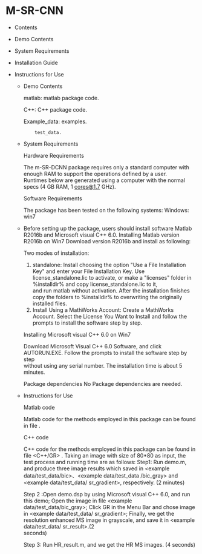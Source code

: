 # M-SR-CNN
- Contents

- Demo Contents

- System Requirements

- Installation Guide

- Instructions for Use

  - Demo Contents

      matlab: matlab package code.

      C++: C++ package code.

      Example_data: 
            examples.
            
            test_data.

  - System Requirements

      Hardware Requirements

      The m-SR-DCNN package requires only a standard computer with enough RAM to support the operations defined by a user.     
      Runtimes below are generated using a computer with the normal specs (4 GB RAM, 1 cores@1.7 GHz).
       
      Software Requirements
      
      The package has been tested on the following systems:
      Windows: win7

  - Before setting up the package, users should install software Matlab R2016b and Microsoft visual C++ 6.0.
     Installing Matlab version R2016b on Win7
     Download version R2016b and install as following: 

     Two modes of installation:
     1) standalone:
     Install choosing the option "Use a File Installation Key" and enter your File Installation Key.
     Use license_standalone.lic to activate, or make a "licenses" folder in %installdir% and copy license_standalone.lic to it,    
     and run matlab without activation.
     After the installation finishes copy the folders to %installdir% to overwriting the originally installed files.
    2) Install Using a MathWorks Account:
    Create a MathWorks Account.
    Select the License You Want to Install and follow the prompts to install the software step by step.

    Installing Microsoft visual C++ 6.0 on Win7
    
    Download Microsoft Visual C++ 6.0 Software, and click AUTORUN.EXE. Follow the prompts to install the software step by step  
    without using any serial number.
    The installation time is about 5 minutes.

    Package dependencies
    No Package dependencies are needed.

  - Instructions for Use

    Matlab code

    Matlab code for the methods employed in this package can be found in file <matlab> .
            
    C++ code

    C++ code for the methods employed in this package can be found in file <C++/GR> .
    Taking an image with size of 80*80 as input, the test process and running time are as follows:
    Step1: Run demo.m, and produce three image results which saved in <example data/test_data/bic>、<example data/test_data 
    /bic_gray> and <example data/test_data/ sr_gradient>, respectively. (2 minutes)
    
    Step 2 :Open demo.dsp by using Microsoft visual C++ 6.0, and run this demo;
    Open the image in file <example data/test_data/bic_gray>; 
    Click GR in the Menu Bar and chose image in <example data/test_data/ sr_gradient>;
    Finally, we get the resolution enhanced MS image in grayscale, and save it in <example data/test_data/ sr_result>.(2   
    seconds)
    
    Step 3: Run HR_result.m, and we get the HR MS images. (4 seconds)
